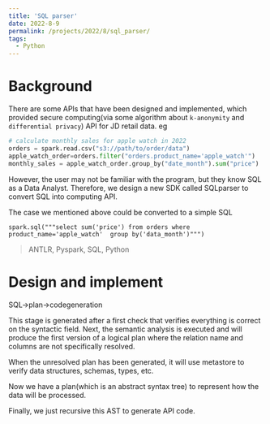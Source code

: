 ```yaml
---
title: 'SQL parser'
date: 2022-8-9
permalink: /projects/2022/8/sql_parser/
tags:
  - Python
---
```


# Background
There are some APIs that have been designed and implemented, which provided secure computing(via some algorithm about `k-anonymity` and `differential privacy`) API for JD retail data. eg

```python
# calculate monthly sales for apple watch in 2022
orders = spark.read.csv("s3://path/to/order/data")
apple_watch_order=orders.filter("orders.product_name='apple_watch'")
monthly_sales = apple_watch_order.group_by("date_month").sum("price")

```

However, the user may not be familiar with the program, but they know SQL as a Data Analyst. Therefore, we design a new SDK called SQLparser to convert SQL into computing API. 

The case we mentioned above could be converted to a simple SQL
```pyhton
spark.sql("""select sum('price') from orders where product_name='apple_watch'  group by('data_month')""")
```

> ANTLR, Pyspark, SQL, Python

# Design and implement	



SQL->plan->codegeneration



This stage is generated after a first check that verifies everything is correct on the syntactic field. Next, the semantic analysis is executed and will produce the first version of a logical plan where the relation name and columns are not specifically resolved. 

When the unresolved plan has been generated, it will use metastore to verify data structures, schemas, types, etc. 

Now we have a plan(which is an abstract syntax tree) to represent how the data will be processed.

Finally, we just recursive this AST to generate API code.

